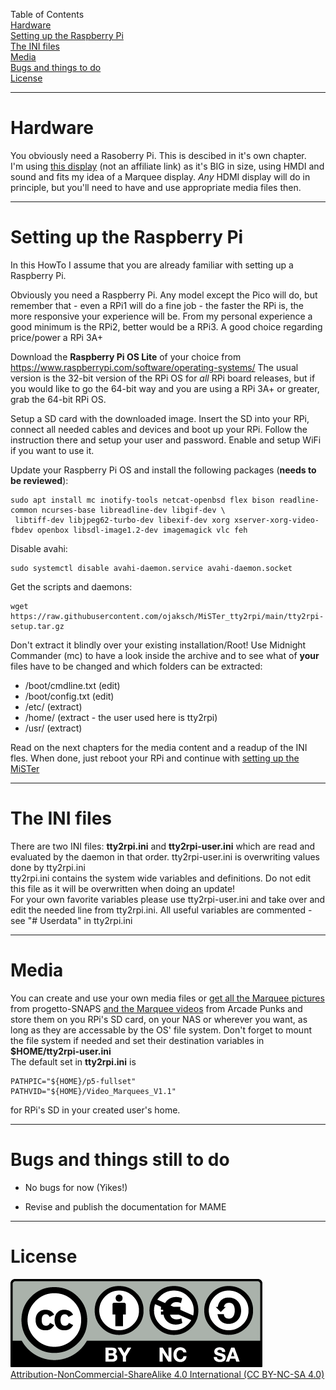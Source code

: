 
Table of Contents  
[Hardware](#hardware)  
[Setting up the Raspberry Pi](#setting-up-the-raspberry-pi)  
[The INI files](#the-ini-files)  
[Media](#media)  
[Bugs and things to do](#bugs-and-things-still-to-do)  
[License](#license)  

---

# Hardware

You obviously need a Rasoberry Pi. This is descibed in it's own chapter.  
I'm using [this display](https://www.amazon.de/dp/B08R5MFN5P) (not an affiliate link) as it's BIG in size, using HMDI and sound and fits my idea of a Marquee display. 
*Any* HDMI display will do in principle, but you'll need to have and use appropriate media files then.

---

# Setting up the Raspberry Pi

In this HowTo I assume that you are already familiar with setting up a Raspberry Pi.

Obviously you need a Raspberry Pi. Any model except the Pico will do, but remember that - even a RPi1 will
do a fine job - the faster the RPi is, the more responsive your experience will be.
From my personal experience a good minimum is the RPi2, better would be a RPi3. A good choice regarding
price/power a RPi 3A+

Download the **Raspberry Pi OS Lite** of your choice from https://www.raspberrypi.com/software/operating-systems/
The usual version is the 32-bit version of the RPi OS for *all* RPi board releases, but if you would like to go
the 64-bit way and you are using a RPi 3A+ or greater, grab the 64-bit RPi OS.

Setup a SD card with the downloaded image. Insert the SD into your RPi, connect all needed cables and devices
and boot up your RPi. Follow the instruction there and setup your user and password. Enable and setup WiFi if you want to use it.

Update your Raspberry Pi OS and install the following packages (**needs to be reviewed**):

```
sudo apt install mc inotify-tools netcat-openbsd flex bison readline-common ncurses-base libreadline-dev libgif-dev \  
 libtiff-dev libjpeg62-turbo-dev libexif-dev xorg xserver-xorg-video-fbdev openbox libsdl-image1.2-dev imagemagick vlc feh
```

Disable avahi:
```
sudo systemctl disable avahi-daemon.service avahi-daemon.socket
```

Get the scripts and daemons:
```
wget https://raw.githubusercontent.com/ojaksch/MiSTer_tty2rpi/main/tty2rpi-setup.tar.gz
```
Don't extract it blindly over your existing installation/Root! Use Midnight Commander (mc) to have a look inside the archive and to see 
what of **your** files have to be changed and which folders can be extracted:  
- /boot/cmdline.txt (edit)
- /boot/config.txt (edit)
- /etc/ (extract)
- /home/ (extract - the user used here is tty2rpi)
- /usr/ (extract)

Read on the next chapters for the media content and a readup of the INI fles. When done, just reboot your RPi and continue 
with [setting up the MiSTer](/2-Setup-MiSTer.md)

---

# The INI files

There are two INI files: **tty2rpi.ini** and **tty2rpi-user.ini** which are read and evaluated by 
the daemon in that order. tty2rpi-user.ini is overwriting values done by tty2rpi.ini  
tty2rpi.ini contains the system wide variables and definitions. Do not edit this file as it will be overwritten when doing an update!  
For your own favorite variables please use tty2rpi-user.ini and take over and edit the needed line 
from tty2rpi.ini. All useful variables are commented - see "# Userdata" in tty2rpi.ini

---

# Media

You can create and use your own media files or
[get all the Marquee pictures](https://www.progettosnaps.net/marquees/) from progetto-SNAPS
[and the Marquee videos](https://www.arcadepunks.com/marquees-digital-marquees-cab-2/#google_vignette) from Arcade Punks
and store them on you RPi's SD card, on your NAS or wherever you want, as long as they are accessable by the OS' file system. Don't forget to mount the file system 
if needed and set their destination variables in **$HOME/tty2rpi-user.ini**  
The default set in **tty2rpi.ini** is
```
PATHPIC="${HOME}/p5-fullset"
PATHVID="${HOME}/Video_Marquees_V1.1"
```
for RPi's SD in your created user's home.

---

# Bugs and things still to do

- No bugs for now (Yikes!)

- Revise and publish the documentation for MAME

---

# License

![CC BY-NC-SA 4.0](pictures/by-nc-sa.eu.png)  
[Attribution-NonCommercial-ShareAlike 4.0 International (CC BY-NC-SA 4.0)](https://creativecommons.org/licenses/by-nc-sa/4.0/)
